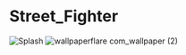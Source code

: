 # Street_Fighter

![Splash](https://user-images.githubusercontent.com/117922914/234644320-8df19f23-3a99-442a-a5d2-67a1e98589fa.png)
![wallpaperflare com_wallpaper (2)](https://github.com/king4404/Street_Fighter/assets/117922914/cf052359-a1d8-4793-b135-bd1d15f29f1a)
